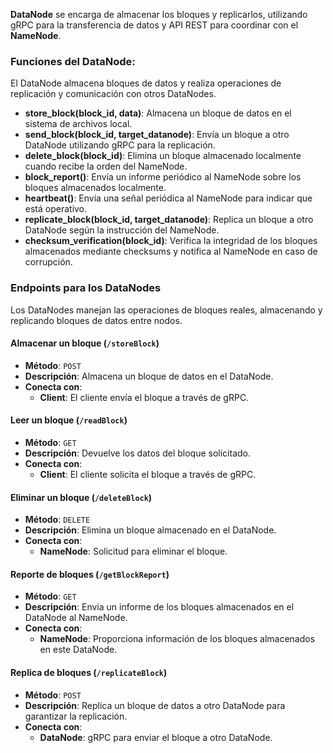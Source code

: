 **DataNode** se encarga de almacenar los bloques y replicarlos, utilizando gRPC para la transferencia de datos y API REST para coordinar con el **NameNode**.

### **Funciones del DataNode**:
El DataNode almacena bloques de datos y realiza operaciones de replicación y comunicación con otros DataNodes.

- **store_block(block_id, data)**: Almacena un bloque de datos en el sistema de archivos local.
- **send_block(block_id, target_datanode)**: Envía un bloque a otro DataNode utilizando gRPC para la replicación.
- **delete_block(block_id)**: Elimina un bloque almacenado localmente cuando recibe la orden del NameNode.
- **block_report()**: Envía un informe periódico al NameNode sobre los bloques almacenados localmente.
- **heartbeat()**: Envía una señal periódica al NameNode para indicar que está operativo.
- **replicate_block(block_id, target_datanode)**: Replica un bloque a otro DataNode según la instrucción del NameNode.
- **checksum_verification(block_id)**: Verifica la integridad de los bloques almacenados mediante checksums y notifica al NameNode en caso de corrupción.


### **Endpoints para los DataNodes**

Los DataNodes manejan las operaciones de bloques reales, almacenando y replicando bloques de datos entre nodos.

#### **Almacenar un bloque (`/storeBlock`)**
- **Método**: `POST`
- **Descripción**: Almacena un bloque de datos en el DataNode.
- **Conecta con**:
  - **Client**: El cliente envía el bloque a través de gRPC.

#### **Leer un bloque (`/readBlock`)**
- **Método**: `GET`
- **Descripción**: Devuelve los datos del bloque solicitado.
- **Conecta con**:
  - **Client**: El cliente solicita el bloque a través de gRPC.

#### **Eliminar un bloque (`/deleteBlock`)**
- **Método**: `DELETE`
- **Descripción**: Elimina un bloque almacenado en el DataNode.
- **Conecta con**:
  - **NameNode**: Solicitud para eliminar el bloque.

#### **Reporte de bloques (`/getBlockReport`)**
- **Método**: `GET`
- **Descripción**: Envia un informe de los bloques almacenados en el DataNode al NameNode.
- **Conecta con**:
  - **NameNode**: Proporciona información de los bloques almacenados en este DataNode.

#### **Replica de bloques (`/replicateBlock`)**
- **Método**: `POST`
- **Descripción**: Replica un bloque de datos a otro DataNode para garantizar la replicación.
- **Conecta con**:
  - **DataNode**: gRPC para enviar el bloque a otro DataNode.
